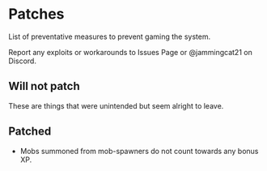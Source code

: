 # Patches
List of preventative measures to prevent gaming the system.

Report any exploits or workarounds to Issues Page or @jammingcat21 on Discord.

## Will not patch
These are things that were unintended but seem alright to leave.

## Patched
- Mobs summoned from mob-spawners do not count towards any bonus XP.
